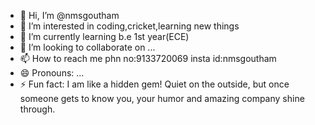 - 👋 Hi, I’m @nmsgoutham
- 👀 I’m interested in coding,cricket,learning new things
- 🌱 I’m currently learning b.e 1st year(ECE)
- 💞️ I’m looking to collaborate on ...
- 📫 How to reach me phn no:9133720069 insta id:nmsgoutham
- 😄 Pronouns: ...
- ⚡ Fun fact: I am like a hidden gem! Quiet on the outside, but once someone gets to know you, your humor and amazing company shine through. 

<!---
nmsgoutham/nmsgoutham is a ✨ special ✨ repository because its `README.md` (this file) appears on your GitHub profile.
You can click the Preview link to take a look at your changes.
--->
